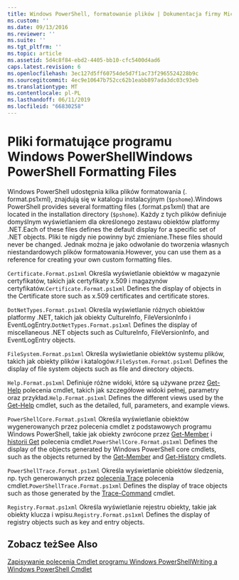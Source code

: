 ```yaml
---
title: Windows PowerShell, formatowanie plików | Dokumentacja firmy Microsoft
ms.custom: ''
ms.date: 09/13/2016
ms.reviewer: ''
ms.suite: ''
ms.tgt_pltfrm: ''
ms.topic: article
ms.assetid: 5d4c8f84-ebd2-4405-bb10-cfc5400d4ad6
caps.latest.revision: 6
ms.openlocfilehash: 3ec127d5ff60754de5d7f1ac73f2965524228b9c
ms.sourcegitcommit: 4ec9e10647b752cc62b1eabb897ada3dc03c93eb
ms.translationtype: MT
ms.contentlocale: pl-PL
ms.lasthandoff: 06/11/2019
ms.locfileid: "66830258"
---
```

# <a name="windows-powershell-formatting-files"></a><span data-ttu-id="12af2-102">Pliki formatujące programu Windows PowerShell</span><span class="sxs-lookup"><span data-stu-id="12af2-102">Windows PowerShell Formatting Files</span></span>

<span data-ttu-id="12af2-103">Windows PowerShell udostępnia kilka plików formatowania (. format.ps1xml), znajdują się w katalogu instalacyjnym (`$pshome`).</span><span class="sxs-lookup"><span data-stu-id="12af2-103">Windows PowerShell provides several formatting files (.format.ps1xml) that are located in the installation directory (`$pshome`).</span></span> <span data-ttu-id="12af2-104">Każdy z tych plików definiuje domyślnym wyświetlaniem dla określonego zestawu obiektów platformy .NET.</span><span class="sxs-lookup"><span data-stu-id="12af2-104">Each of these files defines the default display for a specific set of .NET objects.</span></span> <span data-ttu-id="12af2-105">Pliki te nigdy nie powinny być zmieniane.</span><span class="sxs-lookup"><span data-stu-id="12af2-105">These files should never be changed.</span></span> <span data-ttu-id="12af2-106">Jednak można je jako odwołanie do tworzenia własnych niestandardowych plików formatowania.</span><span class="sxs-lookup"><span data-stu-id="12af2-106">However, you can use them as a reference for creating your own custom formatting files.</span></span>

<span data-ttu-id="12af2-107">`Certificate.Format.ps1xml` Określa wyświetlanie obiektów w magazynie certyfikatów, takich jak certyfikaty x.509 i magazynów certyfikatów.</span><span class="sxs-lookup"><span data-stu-id="12af2-107">`Certificate.Format.ps1xml` Defines the display of objects in the Certificate store such as x.509 certificates and certificate stores.</span></span>

<span data-ttu-id="12af2-108">`DotNetTypes.Format.ps1xml` Określa wyświetlanie różnych obiektów platformy .NET, takich jak obiekty CultureInfo, FileVersionInfo i EventLogEntry.</span><span class="sxs-lookup"><span data-stu-id="12af2-108">`DotNetTypes.Format.ps1xml` Defines the display of miscellaneous .NET objects such as CultureInfo, FileVersionInfo, and EventLogEntry objects.</span></span>

<span data-ttu-id="12af2-109">`FileSystem.Format.ps1xml` Określa wyświetlanie obiektów systemu plików, takich jak obiekty plików i katalogów.</span><span class="sxs-lookup"><span data-stu-id="12af2-109">`FileSystem.Format.ps1xml` Defines the display of file system objects such as file and directory objects.</span></span>

<span data-ttu-id="12af2-110">`Help.Format.ps1xml` Definiuje różne widoki, które są używane przez [Get-Help](/powershell/module/Microsoft.PowerShell.Core/Get-Help) polecenia cmdlet, takich jak szczegółowe widoki pełnej, parametry oraz przykład.</span><span class="sxs-lookup"><span data-stu-id="12af2-110">`Help.Format.ps1xml` Defines the different views used by the [Get-Help](/powershell/module/Microsoft.PowerShell.Core/Get-Help) cmdlet, such as the detailed, full, parameters, and example views.</span></span>

<span data-ttu-id="12af2-111">`PowerShellCore.Format.ps1xml` Określa wyświetlanie obiektów wygenerowanych przez polecenia cmdlet z podstawowych programu Windows PowerShell, takie jak obiekty zwrócone przez [Get-Member](/powershell/module/Microsoft.PowerShell.Utility/Get-Member) i [historii Get](/powershell/module/Microsoft.PowerShell.Core/Get-History) polecenia cmdlet.</span><span class="sxs-lookup"><span data-stu-id="12af2-111">`PowerShellCore.Format.ps1xml` Defines the display of the objects generated by Windows PowerShell core cmdlets, such as the objects returned by the [Get-Member](/powershell/module/Microsoft.PowerShell.Utility/Get-Member) and [Get-History](/powershell/module/Microsoft.PowerShell.Core/Get-History) cmdlets.</span></span>

<span data-ttu-id="12af2-112">`PowerShellTrace.Format.ps1xml` Określa wyświetlanie obiektów śledzenia, np. tych generowanych przez [polecenia Trace](/powershell/module/Microsoft.PowerShell.Utility/Trace-Command) polecenia cmdlet.</span><span class="sxs-lookup"><span data-stu-id="12af2-112">`PowerShellTrace.Format.ps1xml` Defines the display of trace objects such as those generated by the [Trace-Command](/powershell/module/Microsoft.PowerShell.Utility/Trace-Command) cmdlet.</span></span>

<span data-ttu-id="12af2-113">`Registry.Format.ps1xml` Określa wyświetlanie rejestru obiekty, takie jak obiekty klucza i wpisu.</span><span class="sxs-lookup"><span data-stu-id="12af2-113">`Registry.Format.ps1xml` Defines the display of registry objects such as key and entry objects.</span></span>

## <a name="see-also"></a><span data-ttu-id="12af2-114">Zobacz też</span><span class="sxs-lookup"><span data-stu-id="12af2-114">See Also</span></span>

[<span data-ttu-id="12af2-115">Zapisywanie polecenia Cmdlet programu Windows PowerShell</span><span class="sxs-lookup"><span data-stu-id="12af2-115">Writing a Windows PowerShell Cmdlet</span></span>](../cmdlet/writing-a-windows-powershell-cmdlet.md)
